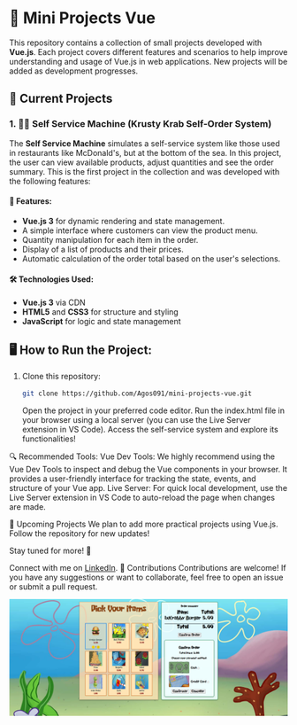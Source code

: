 # 🚀 Mini Projects Vue

This repository contains a collection of small projects developed with **Vue.js**. Each project covers different features and scenarios to help improve understanding and usage of Vue.js in web applications. New projects will be added as development progresses.

## 📂 Current Projects

### 1. 🍔🦀 Self Service Machine (Krusty Krab Self-Order System)

The **Self Service Machine** simulates a self-service system like those used in restaurants like McDonald's, but at the bottom of the sea. In this project, the user can view available products, adjust quantities and see the order summary. This is the first project in the collection and was developed with the following features:

#### 🔧 Features:

- **Vue.js 3** for dynamic rendering and state management.
- A simple interface where customers can view the product menu.
- Quantity manipulation for each item in the order.
- Display of a list of products and their prices.
- Automatic calculation of the order total based on the user's selections.

#### 🛠️ Technologies Used:

- **Vue.js 3** via CDN
- **HTML5** and **CSS3** for structure and styling
- **JavaScript** for logic and state management

## 🖥️ How to Run the Project:

1. Clone this repository:
   ```bash
   git clone https://github.com/Agos091/mini-projects-vue.git
   ```
   Open the project in your preferred code editor.
   Run the index.html file in your browser using a local server (you can use the Live Server extension in VS Code).
   Access the self-service system and explore its functionalities!

🔍 Recommended Tools:
Vue Dev Tools: We highly recommend using the Vue Dev Tools to inspect and debug the Vue components in your browser. It provides a user-friendly interface for tracking the state, events, and structure of your Vue app.
Live Server: For quick local development, use the Live Server extension in VS Code to auto-reload the page when changes are made.

📅 Upcoming Projects
We plan to add more practical projects using Vue.js. Follow the repository for new updates!

Stay tuned for more! 🌟

Connect with me on [LinkedIn](https://www.linkedin.com/in/agos-dalcin-rufino-a9913821a/).
🤝 Contributions
Contributions are welcome! If you have any suggestions or want to collaborate, feel free to open an issue or submit a pull request.

![Photo of project 1. 🍔🦀 Self Service Machine (Krusty Krab Self-Order System)](./img/project.png)
